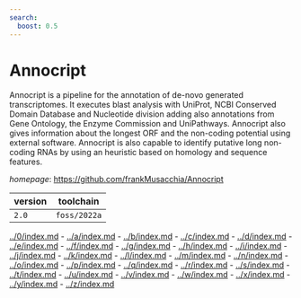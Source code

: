 ```yaml
---
search:
  boost: 0.5
---
```

# Annocript

Annocript is a pipeline for the annotation of de-novo generated transcriptomes.  It executes blast analysis with UniProt, NCBI Conserved Domain Database and Nucleotide division  adding also annotations from Gene Ontology, the Enzyme Commission and UniPathways.  Annocript also gives information about the longest ORF and the non-coding potential using external software.  Annocript is also capable to identify putative long non-coding RNAs by using an heuristic based on homology  and sequence features.

*homepage*: <https://github.com/frankMusacchia/Annocript>

version | toolchain
--------|----------
``2.0`` | ``foss/2022a``

[../0/index.md](0) - [../a/index.md](a) - [../b/index.md](b) - [../c/index.md](c) - [../d/index.md](d) - [../e/index.md](e) - [../f/index.md](f) - [../g/index.md](g) - [../h/index.md](h) - [../i/index.md](i) - [../j/index.md](j) - [../k/index.md](k) - [../l/index.md](l) - [../m/index.md](m) - [../n/index.md](n) - [../o/index.md](o) - [../p/index.md](p) - [../q/index.md](q) - [../r/index.md](r) - [../s/index.md](s) - [../t/index.md](t) - [../u/index.md](u) - [../v/index.md](v) - [../w/index.md](w) - [../x/index.md](x) - [../y/index.md](y) - [../z/index.md](z)

